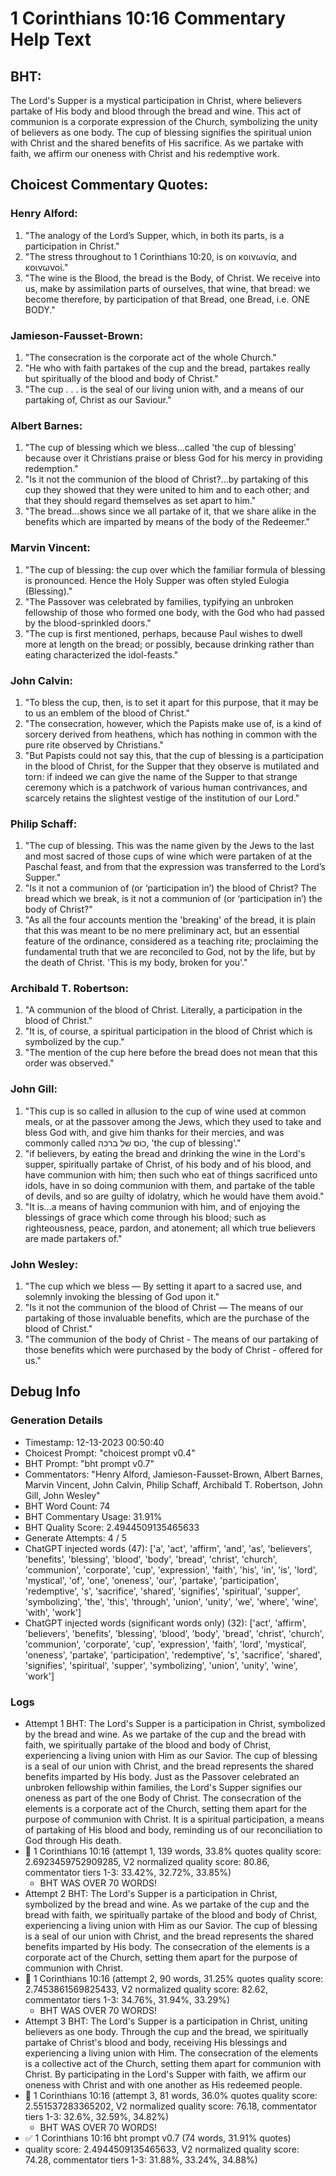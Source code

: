 # 1 Corinthians 10:16 Commentary Help Text

## BHT:
The Lord's Supper is a mystical participation in Christ, where believers partake of His body and blood through the bread and wine. This act of communion is a corporate expression of the Church, symbolizing the unity of believers as one body. The cup of blessing signifies the spiritual union with Christ and the shared benefits of His sacrifice. As we partake with faith, we affirm our oneness with Christ and his redemptive work.

## Choicest Commentary Quotes:
### Henry Alford:
1. "The analogy of the Lord’s Supper, which, in both its parts, is a participation in Christ."
2. "The stress throughout to 1 Corinthians 10:20, is on κοινωνία, and κοινωνοί."
3. "The wine is the Blood, the bread is the Body, of Christ. We receive into us, make by assimilation parts of ourselves, that wine, that bread: we become therefore, by participation of that Bread, one Bread, i.e. ONE BODY."

### Jamieson-Fausset-Brown:
1. "The consecration is the corporate act of the whole Church."
2. "He who with faith partakes of the cup and the bread, partakes really but spiritually of the blood and body of Christ."
3. "The cup . . . is the seal of our living union with, and a means of our partaking of, Christ as our Saviour."

### Albert Barnes:
1. "The cup of blessing which we bless...called 'the cup of blessing' because over it Christians praise or bless God for his mercy in providing redemption."
2. "Is it not the communion of the blood of Christ?...by partaking of this cup they showed that they were united to him and to each other; and that they should regard themselves as set apart to him."
3. "The bread...shows since we all partake of it, that we share alike in the benefits which are imparted by means of the body of the Redeemer."

### Marvin Vincent:
1. "The cup of blessing: the cup over which the familiar formula of blessing is pronounced. Hence the Holy Supper was often styled Eulogia (Blessing)."
2. "The Passover was celebrated by families, typifying an unbroken fellowship of those who formed one body, with the God who had passed by the blood-sprinkled doors."
3. "The cup is first mentioned, perhaps, because Paul wishes to dwell more at length on the bread; or possibly, because drinking rather than eating characterized the idol-feasts."

### John Calvin:
1. "To bless the cup, then, is to set it apart for this purpose, that it may be to us an emblem of the blood of Christ."
2. "The consecration, however, which the Papists make use of, is a kind of sorcery derived from heathens, which has nothing in common with the pure rite observed by Christians."
3. "But Papists could not say this, that the cup of blessing is a participation in the blood of Christ, for the Supper that they observe is mutilated and torn: if indeed we can give the name of the Supper to that strange ceremony which is a patchwork of various human contrivances, and scarcely retains the slightest vestige of the institution of our Lord."

### Philip Schaff:
1. "The cup of blessing. This was the name given by the Jews to the last and most sacred of those cups of wine which were partaken of at the Paschal feast, and from that the expression was transferred to the Lord’s Supper."
2. "Is it not a communion of (or ‘participation in’) the blood of Christ? The bread which we break, is it not a communion of (or ‘participation in’) the body of Christ?"
3. "As all the four accounts mention the 'breaking' of the bread, it is plain that this was meant to be no mere preliminary act, but an essential feature of the ordinance, considered as a teaching rite; proclaiming the fundamental truth that we are reconciled to God, not by the life, but by the death of Christ. 'This is my body, broken for you'."

### Archibald T. Robertson:
1. "A communion of the blood of Christ. Literally, a participation in the blood of Christ."
2. "It is, of course, a spiritual participation in the blood of Christ which is symbolized by the cup."
3. "The mention of the cup here before the bread does not mean that this order was observed."

### John Gill:
1. "This cup is so called in allusion to the cup of wine used at common meals, or at the passover among the Jews, which they used to take and bless God with, and give him thanks for their mercies, and was commonly called כוס של ברכה, 'the cup of blessing'."
2. "if believers, by eating the bread and drinking the wine in the Lord's supper, spiritually partake of Christ, of his body and of his blood, and have communion with him; then such who eat of things sacrificed unto idols, have in so doing communion with them, and partake of the table of devils, and so are guilty of idolatry, which he would have them avoid."
3. "It is...a means of having communion with him, and of enjoying the blessings of grace which come through his blood; such as righteousness, peace, pardon, and atonement; all which true believers are made partakers of."

### John Wesley:
1. "The cup which we bless — By setting it apart to a sacred use, and solemnly invoking the blessing of God upon it."
2. "Is it not the communion of the blood of Christ — The means of our partaking of those invaluable benefits, which are the purchase of the blood of Christ."
3. "The communion of the body of Christ - The means of our partaking of those benefits which were purchased by the body of Christ - offered for us."


## Debug Info
### Generation Details
- Timestamp: 12-13-2023 00:50:40
- Choicest Prompt: "choicest prompt v0.4"
- BHT Prompt: "bht prompt v0.7"
- Commentators: "Henry Alford, Jamieson-Fausset-Brown, Albert Barnes, Marvin Vincent, John Calvin, Philip Schaff, Archibald T. Robertson, John Gill, John Wesley"
- BHT Word Count: 74
- BHT Commentary Usage: 31.91%
- BHT Quality Score: 2.4944509135465633
- Generate Attempts: 4 / 5
- ChatGPT injected words (47):
	['a', 'act', 'affirm', 'and', 'as', 'believers', 'benefits', 'blessing', 'blood', 'body', 'bread', 'christ', 'church', 'communion', 'corporate', 'cup', 'expression', 'faith', 'his', 'in', 'is', 'lord', 'mystical', 'of', 'one', 'oneness', 'our', 'partake', 'participation', 'redemptive', 's', 'sacrifice', 'shared', 'signifies', 'spiritual', 'supper', 'symbolizing', 'the', 'this', 'through', 'union', 'unity', 'we', 'where', 'wine', 'with', 'work']
- ChatGPT injected words (significant words only) (32):
	['act', 'affirm', 'believers', 'benefits', 'blessing', 'blood', 'body', 'bread', 'christ', 'church', 'communion', 'corporate', 'cup', 'expression', 'faith', 'lord', 'mystical', 'oneness', 'partake', 'participation', 'redemptive', 's', 'sacrifice', 'shared', 'signifies', 'spiritual', 'supper', 'symbolizing', 'union', 'unity', 'wine', 'work']

### Logs
- Attempt 1 BHT: The Lord's Supper is a participation in Christ, symbolized by the bread and wine. As we partake of the cup and the bread with faith, we spiritually partake of the blood and body of Christ, experiencing a living union with Him as our Savior. The cup of blessing is a seal of our union with Christ, and the bread represents the shared benefits imparted by His body. Just as the Passover celebrated an unbroken fellowship within families, the Lord's Supper signifies our oneness as part of the one Body of Christ. The consecration of the elements is a corporate act of the Church, setting them apart for the purpose of communion with Christ. It is a spiritual participation, a means of partaking of His blood and body, reminding us of our reconciliation to God through His death.
- 🔄 1 Corinthians 10:16 (attempt 1, 139 words, 33.8% quotes quality score: 2.6923459752909285, V2 normalized quality score: 80.86, commentator tiers 1-3: 33.42%, 32.72%, 33.85%) 
	- BHT WAS OVER 70 WORDS!
- Attempt 2 BHT: The Lord's Supper is a participation in Christ, symbolized by the bread and wine. As we partake of the cup and the bread with faith, we spiritually partake of the blood and body of Christ, experiencing a living union with Him as our Savior. The cup of blessing is a seal of our union with Christ, and the bread represents the shared benefits imparted by His body. The consecration of the elements is a corporate act of the Church, setting them apart for the purpose of communion with Christ.
- 🔄 1 Corinthians 10:16 (attempt 2, 90 words, 31.25% quotes quality score: 2.7453861569825433, V2 normalized quality score: 82.62, commentator tiers 1-3: 34.76%, 31.94%, 33.29%) 
	- BHT WAS OVER 70 WORDS!
- Attempt 3 BHT: The Lord's Supper is a participation in Christ, uniting believers as one body. Through the cup and the bread, we spiritually partake of Christ's blood and body, receiving His blessings and experiencing a living union with Him. The consecration of the elements is a collective act of the Church, setting them apart for communion with Christ. By participating in the Lord's Supper with faith, we affirm our oneness with Christ and with one another as His redeemed people.
- 🔄 1 Corinthians 10:16 (attempt 3, 81 words, 36.0% quotes quality score: 2.551537283365202, V2 normalized quality score: 76.18, commentator tiers 1-3: 32.6%, 32.59%, 34.82%) 
	- BHT WAS OVER 70 WORDS!
- ✅ 1 Corinthians 10:16 bht prompt v0.7 (74 words, 31.91% quotes)
- quality score: 2.4944509135465633, V2 normalized quality score: 74.28, commentator tiers 1-3: 31.88%, 33.24%, 34.88%)